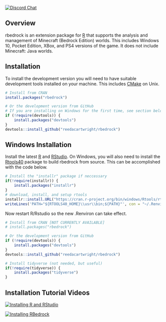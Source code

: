 [![Discord Chat](https://img.shields.io/discord/710697981677928479.svg)](https://discord.com/invite/sWb4YmX)

## Overview

rbedrock is an extension package for [R](https://www.r-project.org/) that supports the analysis and management of Minecraft (Bedrock Edition) worlds. This includes Windows 10, Pocket Edition, XBox, and PS4 versions of the game. It does not include Minecraft: Java worlds.

## Installation

To install the development version you will need to have suitable development tools installed on your machine. This includes [CMake](https://cmake.org/download/) on Unix.

``` r
# Install from CRAN
install.packages("rbedrock")

# Or the development version from GitHub
# If you are installing on Windows for the first time, see section below
if (!require(devtools)) {
    install.packages("devtools")
}
devtools::install_github("reedacartwright/rbedrock")
```

## Windows Installation

Install the latest [R](https://cran.r-project.org/bin/windows/base/) and [RStudio](https://www.rstudio.com/products/rstudio/download/#download). On Windows, you will also need to install the [Rtools40](https://cran.r-project.org/bin/windows/Rtools/) package to build rbedrock from source. This can be accomplished with the code below.


``` r
# Install the "installr" package if neccessary
if(!require(installr)) {
    install.packages("installr")
}
# download, install, and setup rtools
installr::install.URL("https://cran.r-project.org/bin/windows/Rtools/rtools40-x86_64.exe")
writeLines('PATH="${RTOOLS40_HOME}\\usr\\bin;${PATH}"', con = "~/.Renviron")
```

Now restart R/Rstudio so the new .Renviron can take effect.

``` r
# Install from CRAN [NOT CURRENTLY AVAILABLE]
# install.packages("rbedrock") 

# Or the development version from GitHub
if (!require(devtools)) {
    install.packages("devtools")
}
devtools::install_github("reedacartwright/rbedrock")

# Install tidyverse (not needed, but useful)
if(!require(tidyverse)) {
    install.packages("tidyverse")
}    
```
## Installation Tutorial Videos

[![Installing R and RStudio](https://img.youtube.com/vi/1irdS8C1ZjA/0.jpg)](https://www.youtube.com/watch?v=1irdS8C1ZjA)

[![Installing RBedrock](https://img.youtube.com/vi/3KI2qwEg3vk/0.jpg)](https://www.youtube.com/watch?v=3KI2qwEg3vk)
